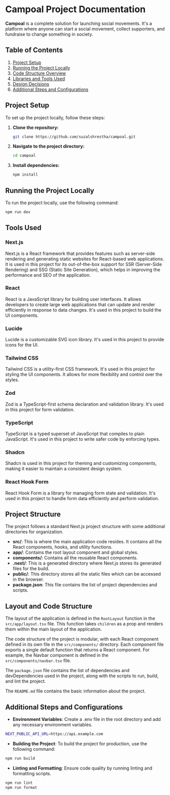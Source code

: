 # Campoal Project Documentation

**Campoal** is a complete solution for launching social movements. It's a platform where anyone can start a social movement, collect supporters, and fundraise to change something in society.

## Table of Contents

1. [Project Setup](#project-setup)
2. [Running the Project Locally](#running-the-project-locally)
3. [Code Structure Overview](#code-structure-overview)
4. [Libraries and Tools Used](#libraries-and-tools-used)
5. [Design Decisions](#design-decisions)
6. [Additional Steps and Configurations](#additional-steps-and-configurations)

## Project Setup

To set up the project locally, follow these steps:

1. **Clone the repository:**
   ```bash
   git clone https://github.com/suzalshrestha/campoal.git
   ```
2. **Navigate to the project directory:**
   ```bash
   cd campoal
   ```
3. **Install dependencies:**
   ```bash
   npm install
   ```

## Running the Project Locally

To run the project locally, use the following command:

```bash
npm run dev
```

## Tools Used

### Next.js

Next.js is a React framework that provides features such as server-side rendering and generating static websites for React-based web applications. It is used in this project for its out-of-the-box support for SSR (Server-Side Rendering) and SSG (Static Site Generation), which helps in improving the performance and SEO of the application.

### React

React is a JavaScript library for building user interfaces. It allows developers to create large web applications that can update and render efficiently in response to data changes. It's used in this project to build the UI components.

### Lucide

Lucide is a customizable SVG icon library. It's used in this project to provide icons for the UI.

### Tailwind CSS

Tailwind CSS is a utility-first CSS framework. It's used in this project for styling the UI components. It allows for more flexibility and control over the styles.

### Zod

Zod is a TypeScript-first schema declaration and validation library. It's used in this project for form validation.

### TypeScript

TypeScript is a typed superset of JavaScript that compiles to plain JavaScript. It's used in this project to write safer code by enforcing types.

### Shadcn

Shadcn is used in this project for theming and customizing components, making it easier to maintain a consistent design system.

### React Hook Form

React Hook Form is a library for managing form state and validation. It's used in this project to handle form data efficiently and perform validation.

## Project Structure

The project follows a standard Next.js project structure with some additional directories for organization.

- **src/**: This is where the main application code resides. It contains all the React components, hooks, and utility functions.
- **app/**: Contains the root layout component and global styles.
- **components/**: Contains all the reusable React components.
- **.next/**: This is a generated directory where Next.js stores its generated files for the build.
- **public/**: This directory stores all the static files which can be accessed in the browser.
- **package.json**: This file contains the list of project dependencies and scripts.

## Layout and Code Structure

The layout of the application is defined in the `RootLayout` function in the `src/app/layout.tsx` file. This function takes `children` as a prop and renders them within the main layout of the application.

The code structure of the project is modular, with each React component defined in its own file in the `src/components/` directory. Each component file exports a single default function that returns a React component. For example, the Navbar component is defined in the `src/components/navbar.tsx` file.

The `package.json` file contains the list of dependencies and devDependencies used in the project, along with the scripts to run, build, and lint the project.

The `README.md` file contains the basic information about the project.

## Additional Steps and Configurations

- **Environment Variables**: Create a .env file in the root directory and add any necessary environment variables.

```bash
NEXT_PUBLIC_API_URL=https://api.example.com
```

- **Building the Project**: To build the project for production, use the following command:

```bash
npm run build
```

- **Linting and Formatting**: Ensure code quality by running linting and formatting scripts.

```bash
npm run lint
npm run format
```
